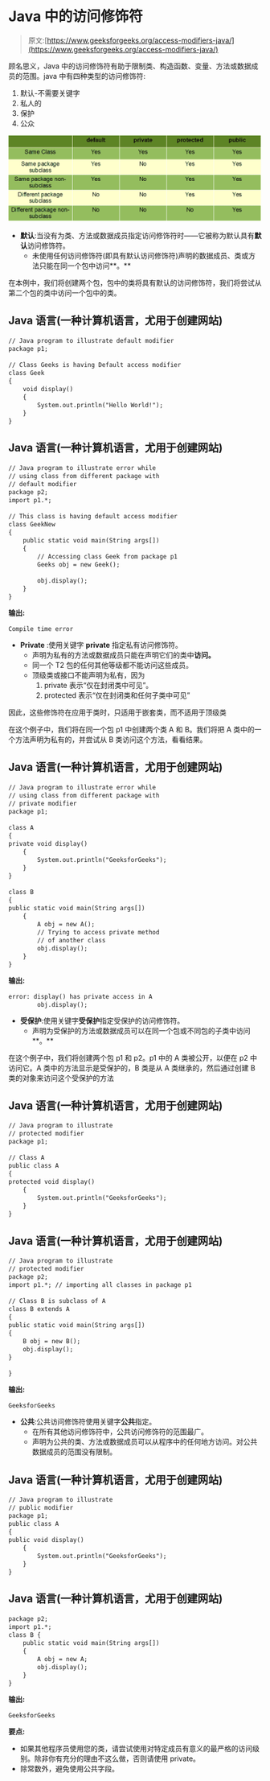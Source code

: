# Java 中的访问修饰符

> 原文:[https://www.geeksforgeeks.org/access-modifiers-java/](https://www.geeksforgeeks.org/access-modifiers-java/)

顾名思义，Java 中的访问修饰符有助于限制类、构造函数、变量、方法或数据成员的范围。java 中有四种类型的访问修饰符:

1.  默认-不需要关键字
2.  私人的
3.  保护
4.  公众

![access-modifiers-in-java](img/4b70c70c9c710832ff97a5e16a8fc3e3.png)

*   **默认**:当没有为类、方法或数据成员指定访问修饰符时——它被称为默认具有**默认**访问修饰符。
    *   未使用任何访问修饰符(即具有默认访问修饰符)声明的数据成员、类或方法只能在同一个包中访问**。**

在本例中，我们将创建两个包，包中的类将具有默认的访问修饰符，我们将尝试从第二个包的类中访问一个包中的类。

## Java 语言(一种计算机语言，尤用于创建网站)

```
// Java program to illustrate default modifier 
package p1; 

// Class Geeks is having Default access modifier 
class Geek 
{ 
    void display() 
    { 
        System.out.println("Hello World!"); 
    } 
} 
```

## Java 语言(一种计算机语言，尤用于创建网站)

```
// Java program to illustrate error while 
// using class from different package with 
// default modifier 
package p2; 
import p1.*; 

// This class is having default access modifier 
class GeekNew 
{ 
    public static void main(String args[]) 
    { 
        // Accessing class Geek from package p1 
        Geeks obj = new Geek(); 

        obj.display(); 
    } 
} 
```

**输出:**

```
Compile time error
```

*   **Private** :使用关键字 **private** 指定私有访问修饰符。
    *   声明为私有的方法或数据成员只能在声明它们的类中**访问。**
    *   同一个 T2 包的任何其他等级都不能访问这些成员。
    *   顶级类或接口不能声明为私有，因为
        1.  private 表示“仅在封闭类中可见”。
        2.  protected 表示“仅在封闭类和任何子类中可见”

因此，这些修饰符在应用于类时，只适用于嵌套类，而不适用于顶级类

在这个例子中，我们将在同一个包 p1 中创建两个类 A 和 B。我们将把 A 类中的一个方法声明为私有的，并尝试从 B 类访问这个方法，看看结果。

## Java 语言(一种计算机语言，尤用于创建网站)

```
// Java program to illustrate error while 
// using class from different package with 
// private modifier 
package p1; 

class A 
{ 
private void display() 
    { 
        System.out.println("GeeksforGeeks"); 
    } 
} 

class B 
{ 
public static void main(String args[]) 
    { 
        A obj = new A(); 
        // Trying to access private method
        // of another class 
        obj.display(); 
    } 
} 
```

**输出:**

```
error: display() has private access in A
        obj.display();
```

*   **受保护**:使用关键字**受保护**指定受保护的访问修饰符。
    *   声明为受保护的方法或数据成员可以在同一个包或不同包的子类中访问**。**

在这个例子中，我们将创建两个包 p1 和 p2。p1 中的 A 类被公开，以便在 p2 中访问它。A 类中的方法显示是受保护的，B 类是从 A 类继承的，然后通过创建 B 类的对象来访问这个受保护的方法

## Java 语言(一种计算机语言，尤用于创建网站)

```
// Java program to illustrate 
// protected modifier 
package p1; 

// Class A 
public class A 
{ 
protected void display() 
    { 
        System.out.println("GeeksforGeeks"); 
    } 
} 
```

## Java 语言(一种计算机语言，尤用于创建网站)

```
// Java program to illustrate 
// protected modifier 
package p2; 
import p1.*; // importing all classes in package p1 

// Class B is subclass of A 
class B extends A 
{ 
public static void main(String args[]) 
{ 
    B obj = new B(); 
    obj.display(); 
} 

} 
```

**输出:**

```
GeeksforGeeks
```

*   **公共**:公共访问修饰符使用关键字**公共**指定。
    *   在所有其他访问修饰符中，公共访问修饰符的范围最广。
    *   声明为公共的类、方法或数据成员可以从程序中的任何地方访问。对公共数据成员的范围没有限制。

## Java 语言(一种计算机语言，尤用于创建网站)

```
// Java program to illustrate 
// public modifier 
package p1; 
public class A 
{ 
public void display() 
    { 
        System.out.println("GeeksforGeeks"); 
    } 
}
```

## Java 语言(一种计算机语言，尤用于创建网站)

```
package p2;
import p1.*;
class B {
    public static void main(String args[])
    {
        A obj = new A;
        obj.display();
    }
}
```

**输出:**

```
GeeksforGeeks
```

**要点:**

*   如果其他程序员使用您的类，请尝试使用对特定成员有意义的最严格的访问级别。除非你有充分的理由不这么做，否则请使用 private。
*   除常数外，避免使用公共字段。